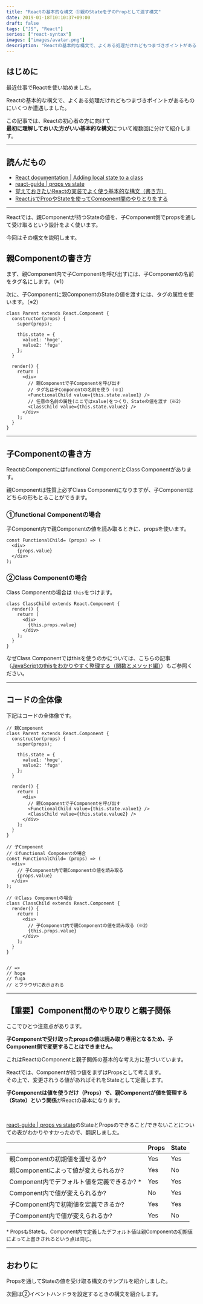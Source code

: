 ```yaml
---
title: "Reactの基本的な構文 ①親のStateを子のPropとして渡す構文"
date: 2019-01-18T10:10:37+09:00
draft: false
tags: ["JS", "React"]
series: ["react-syntax"]
images: ["images/avatar.png"]
description: "Reactの基本的な構文で、よくある処理だけれどもつまづきポイントがあるものについての解説です。今回は親のStateを子のPropとして渡す構文について説明します。"
---
```


## はじめに
最近仕事でReactを使い始めました。

Reactの基本的な構文で、よくある処理だけれどもつまづきポイントがあるものにいくつか遭遇しました。

この記事では、Reactの初心者の方に向けて<br>**最初に理解しておいた方がいい基本的な構文**について複数回に分けて紹介します。

***

## 読んだもの
- [React documentation | Adding local state to a class](https://reactjs.org/docs/state-and-lifecycle.html#adding-local-state-to-a-class)
- [react-guide | props vs state](https://github.com/uberVU/react-guide/blob/master/props-vs-state.md)
- [覚えておきたいReactの実装でよく使う基本的な構文（書き方）](https://mae.chab.in/archives/2956#post2956-7)
- [React.jsでPropやStateを使ってComponent間のやりとりをする](https://qiita.com/koba04/items/43200b6fd6e6f43f0d8d)

***

Reactでは、親Componentが持つStateの値を、子Component側でpropsを通して受け取るという設計をよく使います。

今回はその構文を説明します。

## 親Componentの書き方

まず、親Component内で子Componentを呼び出すには、子Componentの名前をタグ名にします。（※1）

次に、子Componentに親ComponentのStateの値を渡すには、タグの属性を使います。（※2）

```
class Parent extends React.Component {
  constructor(props) {
    super(props);

    this.state = {
      value1: 'hoge',
      value2: 'fuga'
    };
  }

  render() {
    return (
      <div>
        // 親Componentで子Componentを呼び出す
        // タグ名は子Componentの名前を使う（※1）
        <FunctionalChild value={this.state.value1} />
        // 任意の名前の属性(ここではvalue)をつくり、Stateの値を渡す（※2）
        <ClassChild value={this.state.value2} />
      </div>
    );
  }
}
```
***

## 子Componentの書き方

ReactのComponentにはfunctional ComponentとClass Componentがあります。

親Componentは性質上必ずClass Componentになりますが、子Componentはどちらの形もとることができます。

### ①functional Componentの場合

子Component内で親Componentの値を読み取るときに、propsを使います。

```
const FunctionalChild= (props) => (
  <div>
    {props.value}
  </div>
);

```

### ②Class Componentの場合

Class Componentの場合は `this`をつけます。

```
class ClassChild extends React.Component {
  render() {
    return (
      <div>
        {this.props.value}
      </div>
    );
  }
}
```

なぜClass Componentではthisを使うのかについては、こちらの記事（[JavaScriptのthisをわかりやすく整理する（関数とメソッド編）](https://mom0tomo.github.io/post/20190106/#this%E3%81%AE%E5%9F%BA%E6%9C%AC)）もご参照ください。

***
## コードの全体像
下記はコードの全体像です。

```
// 親Component
class Parent extends React.Component {
  constructor(props) {
    super(props);

    this.state = {
      value1: 'hoge',
      value2: 'fuga'
    };
  }

  render() {
    return (
      <div>
        // 親Componentで子Componentを呼び出す
        <FunctionalChild value={this.state.value1} />
        <ClassChild value={this.state.value2} />
      </div>
    );
  }
}

// 子Component
// ①functional Componentの場合
const FunctionalChild= (props) => (
  <div>
    // 子Component内で親Componentの値を読み取る
    {props.value}
  </div>
);

// ②Class Componentの場合
class ClassChild extends React.Component {
  render() {
    return (
      <div>
        // 子Component内で親Componentの値を読み取る（※2）
        {this.props.value}
      </div>
    );
  }
}


// =>
// hoge
// fuga
// とブラウザに表示される
```

***

## 【重要】Component間のやり取りと親子関係

ここでひとつ注意点があります。

**子Componentで受け取ったpropsの値は読み取り専用となるため、子Component側で変更することはできません。**

これはReactのComponentと親子関係の基本的な考え方に基づいています。

Reactでは、Componentが持つ値をまずはPropsとして考えます。<br>
その上で、変更されうる値があればそれをStateとして定義します。

**子Componentは値を使うだけ（Props）で、親Componentが値を管理する（State）という関係**がReactの基本になります。

<br>


[react-guide | props vs state](https://github.com/uberVU/react-guide/blob/master/props-vs-state.md)のStateとPropsのできること/できないことについての表がわかりやすかったので、翻訳しました。

| |Props|State|
|---|---|---|
| 親Componentの初期値を渡せるか? | Yes | Yes |
| 親Componentによって値が変えられるか? | Yes | No |
| Component内でデフォルト値を定義できるか? *| Yes | Yes |
| Component内で値が変えられるか? | No | Yes |
| 子Component内で初期値を定義できるか? | Yes | Yes |
| 子Component内で値が変えられるか?| Yes | No |

<p style="font-size:13px;">* PropsもStateも、Component内で定義したデフォルト値は親Componentの初期値によって上書きされるという点は同じ。</p>

***

## おわりに

Propsを通してStateの値を受け取る構文のサンプルを紹介しました。

次回は②イベントハンドラを設定するときの構文を紹介します。
